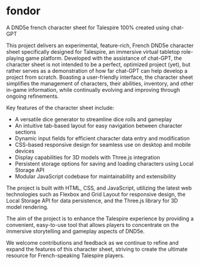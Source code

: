 # fondor
A DND5e french character sheet for Talespire 100% created using chat-GPT

This project delivers an experimental, feature-rich, French DND5e character sheet specifically designed for Talespire, an immersive virtual tabletop role-playing game platform. Developed with the assistance of chat-GPT, the character sheet is not intended to be a perfect, optimized project (yet), but rather serves as a demonstration of how far chat-GPT can help develop a project from scratch. Boasting a user-friendly interface, the character sheet simplifies the management of characters, their abilities, inventory, and other in-game information, while continually evolving and improving through ongoing refinements.

Key features of the character sheet include:

  - A versatile dice generator to streamline dice rolls and gameplay
  - An intuitive tab-based layout for easy navigation between character sections
  - Dynamic input fields for efficient character data entry and modification
  - CSS-based responsive design for seamless use on desktop and mobile devices
  - Display capabilities for 3D models with Three.js integration
  - Persistent storage options for saving and loading characters using Local Storage API
  - Modular JavaScript codebase for maintainability and extensibility

The project is built with HTML, CSS, and JavaScript, utilizing the latest web technologies such as Flexbox and Grid Layout for responsive design, the Local Storage API for data persistence, and the Three.js library for 3D model rendering.

The aim of the project is to enhance the Talespire experience by providing a convenient, easy-to-use tool that allows players to concentrate on the immersive storytelling and gameplay aspects of DND5e.

We welcome contributions and feedback as we continue to refine and expand the features of this character sheet, striving to create the ultimate resource for French-speaking Talespire players.

